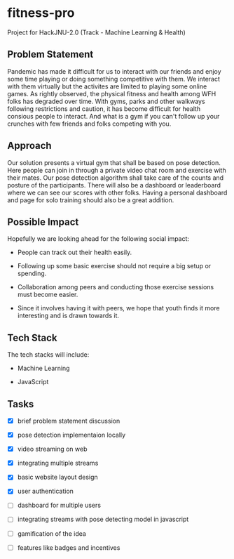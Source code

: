# fitness-pro

Project for HackJNU-2.0 (Track - Machine Learning & Health)

## Problem Statement

Pandemic has made it difficult for us to interact with our friends and enjoy some time playing or doing something competitive with them.
We interact with them virtually but the activites are limited to playing some online games.
As rightly observed, the physical fitness and health among WFH folks has degraded over time.
With gyms, parks and other walkways following restrictions and caution, it has become difficult for health consious people to interact.
And what is a gym if you can't follow up your crunches with few friends and folks competing with you.

## Approach

Our solution presents a virtual gym that shall be based on pose detection.
Here people can join in through a private video chat room and exercise with their mates.
Our pose detection algorithm shall take care of the counts and posture of the participants.
There will also be a dashboard or leaderboard where we can see our scores with other folks.
Having a personal dashboard and page for solo training should also be a great addition.

## Possible Impact

Hopefully we are looking ahead for the following social impact:

- People can track out their health easily.

- Following up some basic exercise should not require a big setup or spending.

- Collaboration among peers and conducting those exercise sessions must become easier.

- Since it involves having it with peers, we hope that youth finds it more interesting and is drawn towards it.

## Tech Stack

The tech stacks will include:

- Machine Learning

- JavaScript

## Tasks

- [x] brief problem statement discussion

- [x] pose detection implementaion locally

- [x] video streaming on web

- [x] integrating multiple streams

- [x] basic website layout design

- [x] user authentication

- [ ] dashboard for multiple users

- [ ] integrating streams with pose detecting model in javascript

- [ ] gamification of the idea

- [ ] features like badges and incentives
